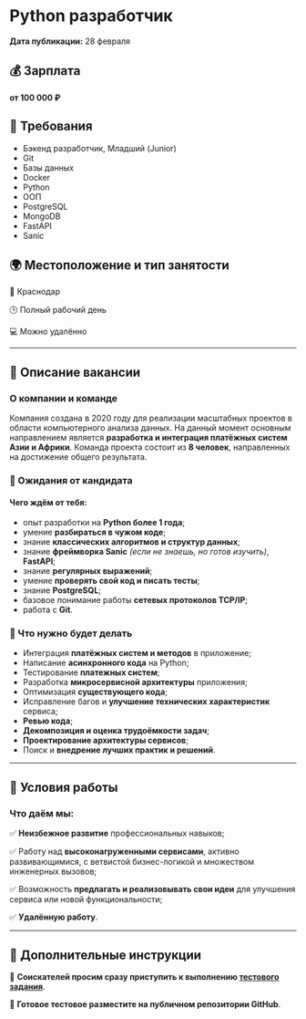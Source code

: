 # Python разработчик

**Дата публикации:** 28 февраля
## 💰 Зарплата
**от 100 000 ₽**
## 📌 Требования
- Бэкенд разработчик, Младший (Junior)
- Git
- Базы данных
- Docker
- Python
- ООП
- PostgreSQL
- MongoDB
- FastAPI
- Sanic
## 🌍 Местоположение и тип занятости
📍 Краснодар

🕒 Полный рабочий день

💻 Можно удалённо

---
## 📖 Описание вакансии

### О компании и команде
Компания создана в 2020 году для реализации масштабных проектов в области компьютерного анализа данных.
На данный момент основным направлением является **разработка и интеграция платёжных систем Азии и Африки**.
Команда проекта состоит из **8 человек**, направленных на достижение общего результата.
### 🎯 Ожидания от кандидата
#### Чего ждём от тебя:
- опыт разработки на **Python более 1 года**;
- умение **разбираться в чужом коде**;
- знание **классических алгоритмов и структур данных**;
- знание **фреймворка Sanic** *(если не знаешь, но готов изучить)*, **FastAPI**;
- знание **регулярных выражений**;
- умение **проверять свой код и писать тесты**;
- знание **PostgreSQL**;
- базовое понимание работы **сетевых протоколов TCP/IP**;
- работа с **Git**.

### 📌 Что нужно будет делать
- Интеграция **платёжных систем и методов** в приложение;
- Написание **асинхронного кода** на Python;
- Тестирование **платежных систем**;
- Разработка **микросервисной архитектуры** приложения;
- Оптимизация **существующего кода**;
- Исправление багов и **улучшение технических характеристик** сервиса;
- **Ревью кода**;
- **Декомпозиция и оценка трудоёмкости задач**;
- **Проектирование архитектуры сервисов**;
- Поиск и **внедрение лучших практик и решений**.
---
## 🎁 Условия работы
### Что даём мы:
✅ **Неизбежное развитие** профессиональных навыков;

✅ Работу над **высоконагруженными сервисами**, активно развивающимися, с ветвистой бизнес-логикой и множеством инженерных вызовов;

✅ Возможность **предлагать и реализовывать свои идеи** для улучшения сервиса или новой функциональности;

✅ **Удалённую работу**.

---
## 📜 Дополнительные инструкции
📌 **Соискателей просим сразу приступить к выполнению [тестового задания](docs/technical_specification.md)**.

📌 **Готовое тестовое разместите на публичном репозитории GitHub**.
